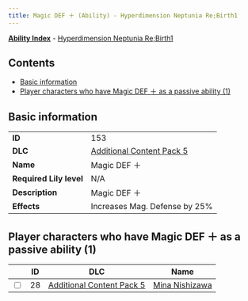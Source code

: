 ```yaml
---
title: Magic DEF ＋ (Ability) - Hyperdimension Neptunia Re;Birth1
---
```


[**Ability Index**](/neptunia/rb1/ability/index.html) - [Hyperdimension Neptunia Re;Birth1](/neptunia/rb1)

## Contents

- [Basic information](#basic-information)
- [Player characters who have Magic DEF ＋ as a passive ability (1)](#player-characters-who-have-magic-def-＋-as-a-passive-ability-1)

## Basic information

|   |   |
| -- | -- |
| **ID** | 153
**DLC** | [Additional Content Pack 5](/neptunia/rb1/dlc/14-pack5.html)
**Name** | Magic DEF ＋
**Required Lily level** | N/A
**Description** | Magic DEF ＋
**Effects** | Increases Mag. Defense by 25% |


## Player characters who have Magic DEF ＋ as a passive ability (1)

|    | ID | DLC | Name |
| -- | -- | --- | ---- |
| <input type="checkbox" id="rb1-player-14-28" class="trackbox" /> | 28 | [Additional Content Pack 5](/neptunia/rb1/dlc/14-pack5.html) | [Mina Nishizawa](/neptunia/rb1/player/14-28-mina-nishizawa.html) |
